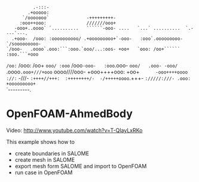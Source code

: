               .-:::-                                                              
            .+ooooo:                                                              
          `/ooooooo`              -+++++++++-                                     
         :ooo++ooo:               ///////ooo+                                     
       -ooo+..oooo` `..........   ``````-ooo- ....   `...` ..........  `.----`---.
      .+ooo-  /ooo: :oooooooooo/ .+ooooooooo+`-ooo-   :ooo`.ooooooooo-`/sooooooooo-
    `/ooo-   .oooo`.ooo:```:ooo.`ooo/...:oos- +oo+   `ooo: /oo+`````` :soo.```+ooo
   `/oo:`    /ooo: /oo+   `ooo/ :ooo`   /ooo`-ooo-   :ooo`.ooo-      `ooo/   .ooo-
-ooo/`     .oooo`.ooo+///+ooo` oooo////ooo- +ooo++++ooo: +oo+`      -ooo++++oooo
://:`       -///- `:++++//+++:  :++++++++/-  -/+++++oooo`.+++-       `://///:///-
                                                   .ooo:                           
                                            +ooooooooo+`                           
                                            `---------.
   
# OpenFOAM-AhmedBody

Video: http://www.youtube.com/watch?v=T-QIayLxRKo

This example shows how to
* create boundaries in SALOME
* create mesh in SALOME
* export mesh form SALOME and import to OpenFOAM
* run case in OpenFOAM